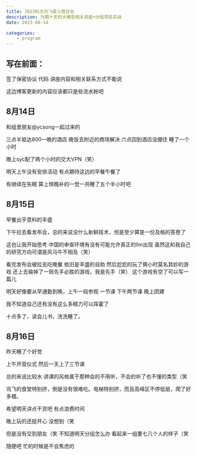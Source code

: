 ```yaml
---
title: 2023科大讯飞星火营日志
description: 为期十天的大模型相关讲座+分组项目实战
date: 2023-08-14

categories:
    - program
---
```

## 写在前面：
签了保密协议 代码 讲座内容和相关联系方式不能说 

这边博客更新的内容应该都只是些流水帐吧

## 8月14日
和组里朋友@ycsong一起过来的

三点半抵达800一晚的酒店
晚饭去附近的商场解决 六点回到酒店没绷住 睡了一个小时

晚上syc配了两个小时的交大VPN（笑）

明天上午没有安排活动 有点期待这边的早餐午餐了

有继续在失眠 算上傍晚补的一觉一共睡了五个半小时吧

## 8月15日

早餐出乎意料的丰盛

下午拉去看发布会，总的来说没什么新鲜技术，但是至少算是一份及格的答卷了

这也让我开始思考 中国的审查环境有没有可能允许真正的llm出现 虽然这和我自己的研究方向可谓是风马牛不相及（笑）

看完发布会被拉去吃晚餐 依旧是丰盛的自助 然后尬尬的玩了俩小时莫名其妙的游戏 还上去输掉了一局先手必胜的游戏，我是先手（笑） 这个游戏有空了可以写一篇儿

明天好像要从早通勤到晚，上午一段参观 一节课 下午两节课 晚上团建

我不知道自己还有没有这么多精力可以挥霍了

十点多了，读会儿书，洗洗睡了。

## 8月16日

昨天睡了个好觉

上午开营仪式 然后一天上了三节课

总的来说比较水 讲课的风格属于那种会的不用听，不会的听了也不懂的类型（笑

讯飞的食堂特别挤，倒是没有很难吃。电梯特别挤，而且高峰区不停低层，爬了好多楼。

希望明天讲点干货吧 有点浪费时间

晚上玩的还挺开心 没想到（笑

但是没有交到朋友（笑 不知道明天分组怎么办 看起来一组要七八个人的样子（笑

随便吧 忙的时候是不会焦虑的